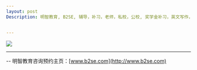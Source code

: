 ```yaml
---
layout: post
Description: 明智教育, B2SE, 辅导，补习，老师，私校，公校, 奖学金补习，英文写作，GA补习辅导，大学选择，工作规划，从业规划，天才儿童是浮云，澳洲学生挫折教育，儿童空间推理，空间理解能力， 自我观对学习成绩的影响，ATAR 成绩，学校排名局限性，介绍 比较, 澳洲 墨尔本，Scholarship Tutoring, General Ability, Numerical Reasoning, Verbal Reasoning Tutoring, Writing, Universities Selection, Career Education, Career Advisors, Guidance, Melbourne Private Schools, Selective Schools, Writing tutoring, Interviews tutoring, Resume Writing, 英文短语式动词, 一个动词加上一或两个助词 介或副 所构成的另有涵义的动词 短语式动词的存在使得表达方式更生动丰富,  巧妙的运用更会增加刻画性.英文写作例子 英文写作范文 Dont just stand by and let others have all the fun. Its time to strike out on your own and do something completely different. Sweeping aside all your inhibitions and start living life to the full. It all boils down to whether you are prepared to take control of life or let life control you.   pick something up from the floor. 从地上捡起东西  pick up a language. 掌握一门语言 The weather can pick up. 天气会变好  pick up a bargain. 捡了个特价商品 A radio can pick up a signal. 扑捉到个信号 The teacher can pick up a story where she left it. 老师继续讲上次没讲完的故事  pick someone up in your car. 开车顺便接上某人


---
```


![](https://live.staticflickr.com/65535/40685064333_8629d93f99_o.jpg)



--------
-- 明智教育咨询预约主页：[www.b2se.com](http://www.b2se.com)

